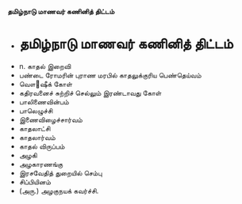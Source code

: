 **தமிழ்நாடு மாணவர் கணினித் திட்டம்**
- # தமிழ்நாடு மாணவர் கணினித் திட்டம்
- n. காதல் இறைவி
- பண்டை ரோமரின் புராண மரபில் காதலுக்குரிய பெண்தெய்வம்
- வௌ஢ஷீக் கோள்
- கதிரவனைச் சுற்றிச் செல்லும் இரண்டாவது கோள்
- பாலிணைவின்பம்
- பாலெழுச்சி
- இணைவிழைச்சார்வம்
- காதலாட்சி
- காதலார்வம்
- காதல் விருப்பம்
- அழகி
- அழகாரணங்கு
- இரசவேதித் துறையில் செம்பு
- சிப்பியினம்
- (அரு.) அழகுநயக் கவர்ச்சி.

